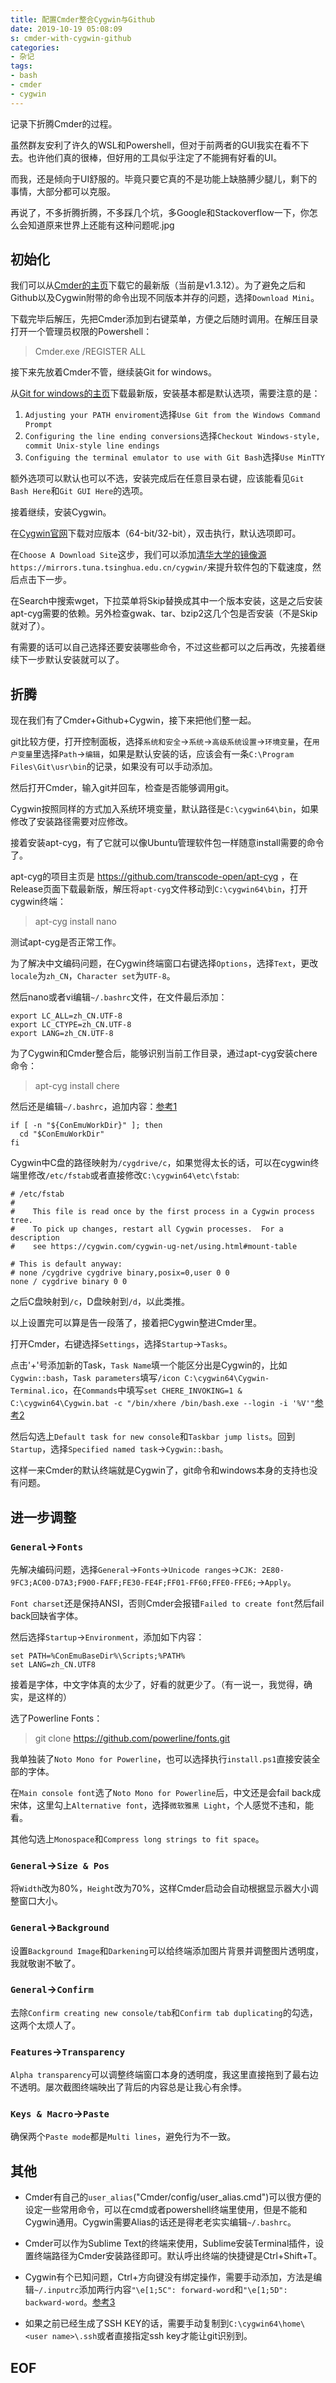 ```yaml
---
title: 配置Cmder整合Cygwin与Github
date: 2019-10-19 05:08:09
s: cmder-with-cygwin-github
categories:
- 杂记
tags:
- bash
- cmder
- cygwin
---
```


记录下折腾Cmder的过程。

虽然群友安利了许久的WSL和Powershell，但对于前两者的GUI我实在看不下去。也许他们真的很棒，但好用的工具似乎注定了不能拥有好看的UI。

而我，还是倾向于UI舒服的。毕竟只要它真的不是功能上缺胳膊少腿儿，剩下的事情，大部分都可以克服。

再说了，不多折腾折腾，不多踩几个坑，多Google和Stackoverflow一下，你怎么会知道原来世界上还能有这种问题呢.jpg
<!--more-->
## 初始化

我们可以从[Cmder的主页](https://cmder.net/)下载它的最新版（当前是v1.3.12）。为了避免之后和Github以及Cygwin附带的命令出现不同版本并存的问题，选择`Download Mini`。

下载完毕后解压，先把Cmder添加到右键菜单，方便之后随时调用。在解压目录打开一个管理员权限的Powershell：

> Cmder.exe /REGISTER ALL

接下来先放着Cmder不管，继续装Git for windows。

从[Git for windows的主页](https://gitforwindows.org/)下载最新版，安装基本都是默认选项，需要注意的是：

1. `Adjusting your PATH enviroment`选择`Use Git from the Windows Command Prompt`
2. `Configuring the line ending conversions`选择`Checkout Windows-style, commit Unix-style line endings`
3. `Configuing the terminal emulator to use with Git Bash`选择`Use MinTTY`

额外选项可以默认也可以不选，安装完成后在任意目录右键，应该能看见`Git Bash Here`和`Git GUI Here`的选项。

接着继续，安装Cygwin。

在[Cygwin官网](https://www.cygwin.com/)下载对应版本（64-bit/32-bit），双击执行，默认选项即可。

在`Choose A Download Site`这步，我们可以添加[清华大学的镜像源](https://mirror.tuna.tsinghua.edu.cn/help/cygwin/)`https://mirrors.tuna.tsinghua.edu.cn/cygwin/`来提升软件包的下载速度，然后点击下一步。

在Search中搜索wget，下拉菜单将Skip替换成其中一个版本安装，这是之后安装apt-cyg需要的依赖。另外检查gwak、tar、bzip2这几个包是否安装（不是Skip就对了）。

有需要的话可以自己选择还要安装哪些命令，不过这些都可以之后再改，先接着继续下一步默认安装就可以了。

## 折腾

现在我们有了Cmder+Github+Cygwin，接下来把他们整一起。

git比较方便，打开控制面板，选择`系统和安全`->`系统`->`高级系统设置`->`环境变量`，在`用户变量`里选择`Path`->`编辑`，如果是默认安装的话，应该会有一条`C:\Program Files\Git\usr\bin`的记录，如果没有可以手动添加。

然后打开Cmder，输入git并回车，检查是否能够调用git。

Cygwin按照同样的方式加入系统环境变量，默认路径是`C:\cygwin64\bin`，如果修改了安装路径需要对应修改。

接着安装apt-cyg，有了它就可以像Ubuntu管理软件包一样随意install需要的命令了。

apt-cyg的项目主页是 https://github.com/transcode-open/apt-cyg ，在Release页面下载最新版，解压将`apt-cyg`文件移动到`C:\cygwin64\bin`，打开cygwin终端：

> apt-cyg install nano

测试apt-cyg是否正常工作。

为了解决中文编码问题，在Cygwin终端窗口右键选择`Options`，选择`Text`，更改`locale`为`zh_CN`，`Character set`为`UTF-8`。

然后nano或者vi编辑`~/.bashrc`文件，在文件最后添加：

```~/.bashrc
export LC_ALL=zh_CN.UTF-8
export LC_CTYPE=zh_CN.UTF-8
export LANG=zh_CN.UTF-8
```

为了Cygwin和Cmder整合后，能够识别当前工作目录，通过apt-cyg安装chere命令：

> apt-cyg install chere

然后还是编辑`~/.bashrc`，追加内容：[参考1]

```~/.bashrc
if [ -n "${ConEmuWorkDir}" ]; then
  cd "$ConEmuWorkDir"
fi
```

Cygwin中C盘的路径映射为`/cygdrive/c`，如果觉得太长的话，可以在cygwin终端里修改`/etc/fstab`或者直接修改`C:\cygwin64\etc\fstab`:

```/etc/fstab
# /etc/fstab
#
#    This file is read once by the first process in a Cygwin process tree.
#    To pick up changes, restart all Cygwin processes.  For a description
#    see https://cygwin.com/cygwin-ug-net/using.html#mount-table

# This is default anyway:
# none /cygdrive cygdrive binary,posix=0,user 0 0
none / cygdrive binary 0 0
```

之后C盘映射到`/c`，D盘映射到`/d`，以此类推。

以上设置完可以算是告一段落了，接着把Cygwin整进Cmder里。

打开Cmder，右键选择`Settings`，选择`Startup`->`Tasks`。

点击'+'号添加新的Task，`Task Name`填一个能区分出是Cygwin的，比如`Cygwin::bash`，`Task parameters`填写`/icon C:\cygwin64\Cygwin-Terminal.ico`，在`Commands`中填写`set CHERE_INVOKING=1 & C:\cygwin64\Cygwin.bat -c "/bin/xhere /bin/bash.exe --login -i '%V'"`[参考2]

然后勾选上`Default task for new console`和`Taskbar jump lists`。回到`Startup`，选择`Specified named task`->`Cygwin::bash`。

这样一来Cmder的默认终端就是Cygwin了，git命令和windows本身的支持也没有问题。

## 进一步调整

### `General`->`Fonts`

先解决编码问题，选择`General`->`Fonts`->`Unicode ranges`->`CJK: 2E80-9FC3;AC00-D7A3;F900-FAFF;FE30-FE4F;FF01-FF60;FFE0-FFE6;`->`Apply`。

`Font charset`还是保持ANSI，否则Cmder会报错`Failed to create font`然后fail back回缺省字体。

然后选择`Startup`->`Environment`，添加如下内容：

```
set PATH=%ConEmuBaseDir%\Scripts;%PATH%
set LANG=zh_CN.UTF8
```

接着是字体，中文字体真的太少了，好看的就更少了。（有一说一，我觉得，确实，是这样的）

选了Powerline Fonts：

> git clone https://github.com/powerline/fonts.git

我单独装了`Noto Mono for Powerline`，也可以选择执行`install.ps1`直接安装全部的字体。

在`Main console font`选了`Noto Mono for Powerline`后，中文还是会fail back成宋体，这里勾上`Alternative font`，选择`微软雅黑 Light`，个人感觉不违和，能看。

其他勾选上`Monospace`和`Compress long strings to fit space`。

### `General`->`Size & Pos`

将`Width`改为80%，`Height`改为70%，这样Cmder启动会自动根据显示器大小调整窗口大小。

### `General`->`Background`

设置`Background Image`和`Darkening`可以给终端添加图片背景并调整图片透明度，我就敬谢不敏了。

### `General`->`Confirm`

去除`Confirm creating new console/tab`和`Confirm tab duplicating`的勾选，这两个太烦人了。

### `Features`->`Transparency`

`Alpha transparency`可以调整终端窗口本身的透明度，我这里直接拖到了最右边不透明。屡次截图终端映出了背后的内容总是让我心有余悸。

### `Keys & Macro`->`Paste`

确保两个`Paste mode`都是`Multi lines`，避免行为不一致。

## 其他

* Cmder有自己的`user_alias`("Cmder/config/user_alias.cmd")可以很方便的设定一些常用命令，可以在cmd或者powershell终端里使用，但是不能和Cygwin通用。Cygwin需要Alias的话还是得老老实实编辑`~/.bashrc`。

* Cmder可以作为Sublime Text的终端来使用，Sublime安装Terminal插件，设置终端路径为Cmder安装路径即可。默认呼出终端的快捷键是Ctrl+Shift+T。

* Cygwin有个已知问题，Ctrl+方向键没有绑定操作，需要手动添加，方法是编辑`~/.inputrc`添加两行内容`"\e[1;5C": forward-word`和`"\e[1;5D": backward-word`。[参考3]

* 如果之前已经生成了SSH KEY的话，需要手动复制到`C:\cygwin64\home\<user name>\.ssh`或者直接指定ssh key才能让git识别到。

## EOF

[参考1]:https://conemu.github.io/en/CygwinStartDir.html "cygwin, mingw, ConEmu and start up directory"

[参考2]:https://github.com/cmderdev/cmder/wiki/Integrating-Cygwin "Integrating Cygwin"

[参考3]:http://trumaze.blogspot.com/2011/04/how-to-configure-cygwin-to-use-ctrl.html "How to configure cygwin to use ctrl + arrow to move cursor forward / backward"

